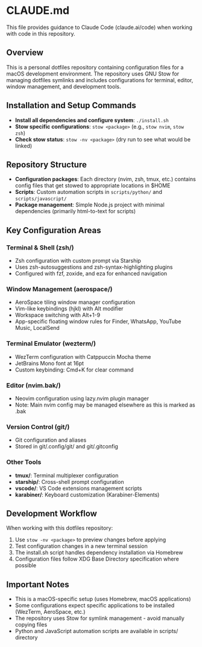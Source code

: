 # CLAUDE.md

This file provides guidance to Claude Code (claude.ai/code) when working with code in this repository.

## Overview

This is a personal dotfiles repository containing configuration files for a macOS development environment. The repository uses GNU Stow for managing dotfiles symlinks and includes configurations for terminal, editor, window management, and development tools.

## Installation and Setup Commands

- **Install all dependencies and configure system**: `./install.sh`
- **Stow specific configurations**: `stow <package>` (e.g., `stow nvim`, `stow zsh`)
- **Check stow status**: `stow -nv <package>` (dry run to see what would be linked)

## Repository Structure

- **Configuration packages**: Each directory (nvim, zsh, tmux, etc.) contains config files that get stowed to appropriate locations in $HOME
- **Scripts**: Custom automation scripts in `scripts/python/` and `scripts/javascript/`
- **Package management**: Simple Node.js project with minimal dependencies (primarily html-to-text for scripts)

## Key Configuration Areas

### Terminal & Shell (zsh/)
- Zsh configuration with custom prompt via Starship
- Uses zsh-autosuggestions and zsh-syntax-highlighting plugins
- Configured with fzf, zoxide, and eza for enhanced navigation

### Window Management (aerospace/)
- AeroSpace tiling window manager configuration
- Vim-like keybindings (hjkl) with Alt modifier
- Workspace switching with Alt+1-9
- App-specific floating window rules for Finder, WhatsApp, YouTube Music, LocalSend

### Terminal Emulator (wezterm/)
- WezTerm configuration with Catppuccin Mocha theme
- JetBrains Mono font at 16pt
- Custom keybinding: Cmd+K for clear command

### Editor (nvim.bak/)
- Neovim configuration using lazy.nvim plugin manager
- Note: Main nvim config may be managed elsewhere as this is marked as .bak

### Version Control (git/)
- Git configuration and aliases
- Stored in git/.config/git/ and git/.gitconfig

### Other Tools
- **tmux/**: Terminal multiplexer configuration
- **starship/**: Cross-shell prompt configuration  
- **vscode/**: VS Code extensions management scripts
- **karabiner/**: Keyboard customization (Karabiner-Elements)

## Development Workflow

When working with this dotfiles repository:

1. Use `stow -nv <package>` to preview changes before applying
2. Test configuration changes in a new terminal session
3. The install.sh script handles dependency installation via Homebrew
4. Configuration files follow XDG Base Directory specification where possible

## Important Notes

- This is a macOS-specific setup (uses Homebrew, macOS applications)
- Some configurations expect specific applications to be installed (WezTerm, AeroSpace, etc.)
- The repository uses Stow for symlink management - avoid manually copying files
- Python and JavaScript automation scripts are available in scripts/ directory